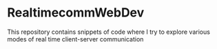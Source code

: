 # RealtimecommWebDev
This repository contains snippets of code where I try to explore various modes of real time client-server communication 
